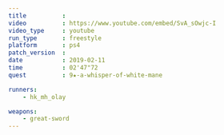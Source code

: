 ```yaml
---
title          :
video          : https://www.youtube.com/embed/SvA_sOwjc-I
video_type     : youtube
run_type       : freestyle
platform       : ps4
patch_version  :
date           : 2019-02-11
time           : 02'47"72
quest          : 9★-a-whisper-of-white-mane

runners:
    - hk_mh_olay

weapons:
    - great-sword
---
```

